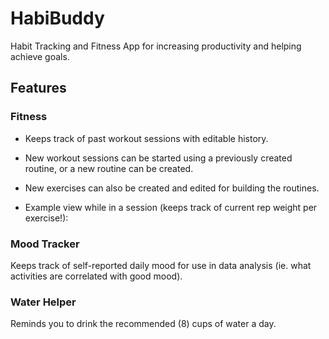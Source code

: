 # HabiBuddy

Habit Tracking and Fitness App for increasing productivity and helping achieve goals.

## Features

### Fitness
* Keeps track of past workout sessions with editable history.

* New workout sessions can be started using a previously created routine, or a new routine can be created.

* New exercises can also be created and edited for building the routines.

* Example view while in a session (keeps track of current rep weight per exercise!):


### Mood Tracker
Keeps track of self-reported daily mood for use in data analysis (ie. what activities are correlated with good mood).

### Water Helper
Reminds you to drink the recommended (8) cups of water a day.


